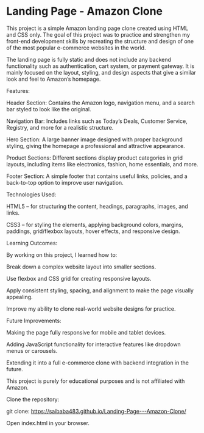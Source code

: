 # Landing Page - Amazon Clone
This project is a simple Amazon landing page clone created using HTML and CSS only. The goal of this project was to practice and strengthen my front-end development skills by recreating the structure and design of one of the most popular e-commerce websites in the world.

The landing page is fully static and does not include any backend functionality such as authentication, cart system, or payment gateway. It is mainly focused on the layout, styling, and design aspects that give a similar look and feel to Amazon’s homepage.


Features:

Header Section: Contains the Amazon logo, navigation menu, and a search bar styled to look like the original.

Navigation Bar: Includes links such as Today’s Deals, Customer Service, Registry, and more for a realistic structure.

Hero Section: A large banner image designed with proper background styling, giving the homepage a professional and attractive appearance.

Product Sections: Different sections display product categories in grid layouts, including items like electronics, fashion, home essentials, and more.

Footer Section: A simple footer that contains useful links, policies, and a back-to-top option to improve user navigation.


Technologies Used:

HTML5 – for structuring the content, headings, paragraphs, images, and links.

CSS3 – for styling the elements, applying background colors, margins, paddings, grid/flexbox layouts, hover effects, and responsive design.


Learning Outcomes:

By working on this project, I learned how to:

Break down a complex website layout into smaller sections.

Use flexbox and CSS grid for creating responsive layouts.

Apply consistent styling, spacing, and alignment to make the page visually appealing.

Improve my ability to clone real-world website designs for practice.


Future Improvements:

Making the page fully responsive for mobile and tablet devices.

Adding JavaScript functionality for interactive features like dropdown menus or carousels.

Extending it into a full e-commerce clone with backend integration in the future.

This project is purely for educational purposes and is not affiliated with Amazon.

Clone the repository:

git clone: https://saibaba483.github.io/Landing-Page---Amazon-Clone/

Open index.html in your browser.
